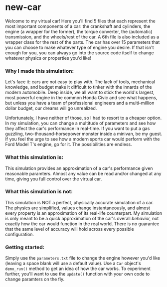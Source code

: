 # new-car

Welcome to my virtual car! Here you'll find 5 files that each represent the most important components of a car: the crankshaft and cylinders, the engine (a wrapper for the former), the torque converter, the (automatic) transmission, and the wheels/rest of the car. A 6th file is also included as a wrapper class for the rest of the parts. The car has over 15 parameters that you can choose to make whatever type of engine you desire. If that isn't enough for you, you can always go into the source code itself to change whatever physics or properties you'd like!

### Why I made this simulation:
Let's face it: cars are not easy to play with. The lack of tools, mechanical knowledge, and budget make it difficult to tinker with the innards of the modern automobile. Deep inside, we all want to stick the world's largest, most powerful engine in the common Honda Civic and see what happens, but unless you have a team of professional engineers and a multi-million dollar budget, our dreams will go unrealized.

Unfortunately, I have neither of those, so I had to resort to a cheaper option. In my simulation, you can change a multitude of parameters and see how they affect the car's performance in real-time. If you want to put a gas guzzling, two-thousand-horsepower monster inside a minivan, be my guest. If you feel the urge to see how a modern sports car would perform with the Ford Model T's engine, go for it. The possibilities are endless.

### What this simulation is:
This simulation provides an approximation of a car's performance given reasonable paramters. Almost any value can be read and/or changed at any time, giving you full control over the virtual car. 

### What this simulation is not:
This simulation is NOT a perfect, physically accurate simulation of a car. The physics are simplified, values change instantaneously, and almost every property is an approximation of its real-life counterpart. My simulation is only meant to be a quick approximation of the car's overall _behavior,_ not exactly how the car would function in the real world. There is no guarantee that the same level of accuracy will hold across every possible configuration. 

### Getting started:
Simply use the `parameters.txt` file to change the engine however you'd like (leaving a space blank will use a default value). Use a `Car` object's `demo_run()` method to get an idea of how the car works. To experiment further, you'll want to use the `update()` function with your own code to change paramters on the fly.



